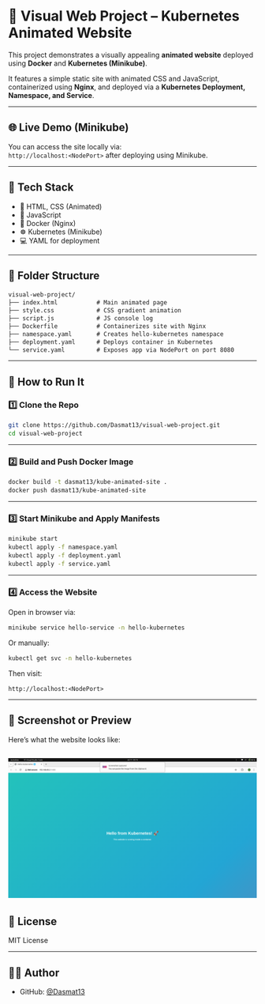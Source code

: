 
# 🚀 Visual Web Project – Kubernetes Animated Website

This project demonstrates a visually appealing **animated website** deployed using **Docker** and **Kubernetes (Minikube)**.

It features a simple static site with animated CSS and JavaScript, containerized using **Nginx**, and deployed via a **Kubernetes Deployment, Namespace, and Service**.

---

## 🌐 Live Demo (Minikube)

You can access the site locally via:  
`http://localhost:<NodePort>` after deploying using Minikube.

---

## 🧱 Tech Stack

- 🧾 HTML, CSS (Animated)
- 🔌 JavaScript
- 🐳 Docker (Nginx)
- ☸️ Kubernetes (Minikube)
- 💻 YAML for deployment

---

## 📁 Folder Structure

```
visual-web-project/
├── index.html           # Main animated page
├── style.css            # CSS gradient animation
├── script.js            # JS console log
├── Dockerfile           # Containerizes site with Nginx
├── namespace.yaml       # Creates hello-kubernetes namespace
├── deployment.yaml      # Deploys container in Kubernetes
└── service.yaml         # Exposes app via NodePort on port 8080
```

---

## 🚀 How to Run It

### 1️⃣ Clone the Repo

```bash
git clone https://github.com/Dasmat13/visual-web-project.git
cd visual-web-project
```

---

### 2️⃣ Build and Push Docker Image

```bash
docker build -t dasmat13/kube-animated-site .
docker push dasmat13/kube-animated-site
```

---

### 3️⃣ Start Minikube and Apply Manifests

```bash
minikube start
kubectl apply -f namespace.yaml
kubectl apply -f deployment.yaml
kubectl apply -f service.yaml
```

---

### 4️⃣ Access the Website

Open in browser via:

```bash
minikube service hello-service -n hello-kubernetes
```

Or manually:

```bash
kubectl get svc -n hello-kubernetes
```

Then visit:

```
http://localhost:<NodePort>
```

---

## 📸 Screenshot or Preview

Here’s what the website looks like:

![Animated Website Preview](preview.png)
---

## 📜 License

MIT License

---

## 🙋‍♂️ Author

- GitHub: [@Dasmat13](https://github.com/Dasmat13)